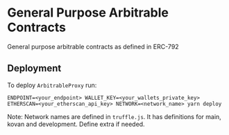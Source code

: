 # General Purpose Arbitrable Contracts

General purpose arbitrable contracts as defined in ERC-792

## Deployment
To deploy `ArbitrableProxy` run:

```
ENDPOINT=<your_endpoint> WALLET_KEY=<your_wallets_private_key> ETHERSCAN=<your_etherscan_api_key> NETWORK=<network_name> yarn deploy
```

Note: Network names are defined in `truffle.js`. It has definitions for main, kovan and development. Define extra if needed.
